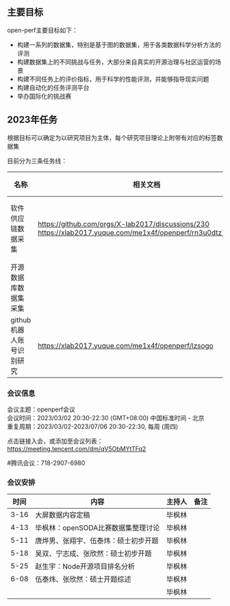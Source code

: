 ## 主要目标

open-perf主要目标如下：

- 构建一系列的数据集，特别是基于图的数据集，用于各类数据科学分析方法的评测
- 构建数据集上的不同挑战与任务，大部分来自真实的开源治理与社区运营的场景
- 构建不同任务上的评价指标，用于科学的性能评测，并能够指导现实问题
- 构建自动化的任务评测平台
- 举办国际化的挑战赛


## 2023年任务

根据目标可以确定为以研究项目为主体，每个研究项目理论上附带有对应的标签数据集 

目前分为三条任务线： 

| 名称                     | 相关文档                                                     | 负责人               |
| ------------------------ | ------------------------------------------------------------ | -------------------- |
| 软件供应链数据采集       | https://github.com/orgs/X-lab2017/discussions/230 <br/> https://xlab2017.yuque.com/me1x4f/openperf/rn3u0dtz79zumt1d | 伍泰炜、吴双、毕枫林 |
| 开源数据库数据集采集     |                                                              | 娄泽华               |
| github机器人账号识别研究 | https://xlab2017.yuque.com/me1x4f/openperf/lzsogo            | 毕枫林               |

### 会议信息



会议主题：openperf会议  
会议时间：2023/03/02 20:30-22:30 (GMT+08:00) 中国标准时间 - 北京  
重复周期：2023/03/02-2023/07/06 20:30-22:30, 每周 (周四)  

点击链接入会，或添加至会议列表：  
https://meeting.tencent.com/dm/qV5ObMYtTFq2

#腾讯会议：718-2907-6980  

### 会议安排

| 时间 | 内容                                 | 主持人 | 备注 |
| ---- | ------------------------------------ | ------ | ---- |
| 3-16 | 大屏数据内容定稿                     | 毕枫林 |      |
| 4-13 | 毕枫林：openSODA比赛数据集整理讨论   | 毕枫林 |      |
| 5-11 | 唐烨男、张翔宇、伍泰炜：硕士初步开题 | 毕枫林 |      |
| 5-18 | 吴双、宁志成、张欣然：硕士初步开题   | 毕枫林 |      |
| 5-25 | 赵生宇：Node开源项目排名分析         | 毕枫林 |      |
| 6-08 | 伍泰炜、张欣然：硕士开题综述         | 毕枫林 |      |
|      |                                      | 毕枫林 |      |

